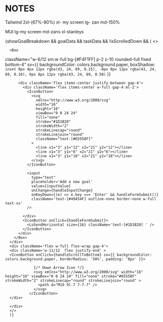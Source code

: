 # NOTES

Tailwind
2xl-(67%-80%)
xl- my screen
lg- zan
md-150%

MUI
lg-my screen
md-zans
xl-stanleys

{showGoalBreakdown && goalData && taskData && !isScrolledDown && (
<>
<div className='flex  w-full  items-center justify-center flex-wrap gap-4'>

      <Box

className="w-6/12 sm:w-full bg-[#F4F1FF] p-2 z-10 rounded-full fixed bottom-4"
sx={{
    backgroundColor: colors.background.paper,
    boxShadow: `
      inset 0px 4px 12px rgba(43, 24, 89, 0.25),
      -8px 0px 12px rgba(43, 24, 89, 0.10),
      0px 8px 12px rgba(43, 24, 89, 0.50)
    `
  }}

>

          <div className='flex items-center justify-between gap-4'>
            <div className='flex items-center w-full gap-4 ml-2'>
              <IconButton>
                <svg
                  xmlns="http://www.w3.org/2000/svg"
                  width="16"
                  height="16"
                  viewBox="0 0 24 24"
                  fill="none"
                  stroke="#1D1B20"
                  strokeWidth="2"
                  strokeLinecap="round"
                  strokeLinejoin="round"
                  className="text-[#65558F]"
                >
                  <line x1="3" y1="12" x2="21" y2="12"></line>
                  <line x1="3" y1="6" x2="21" y2="6"></line>
                  <line x1="3" y1="18" x2="21" y2="18"></line>
                </svg>
              </IconButton>

              <input
                type="text"
                placeholder='Add a new goal'
                value={inputValue}
                onChange={handleInputChange}
                onKeyDown={(e) => e.key === 'Enter' && handleFormSubmit()}
                className='text-[#49454F] outline-none border-none w-full text-xs'
              />

            </div>
            <IconButton onClick={handleFormSubmit}>
              <LuSendHorizontal size={16} className='text-[#1D1B20] ' />
            </IconButton>
          </div>
        </Box>
      </div>
      <div className='flex w-full flex-wrap gap-4'>
      <div className='w-11/12  flex justify-end' >
      <IconButton onClick={handleScrollToBottom} sx={{ backgroundColor: colors.background.paper, borderRadius: '50%', padding: '8px' }}>

                 {/* Down Arrow Icon */}
                 <svg xmlns="http://www.w3.org/2000/svg" width="16" height="16" viewBox="0 0 24 24" fill="none" stroke="#65558F" strokeWidth="2" strokeLinecap="round" strokeLinejoin="round" >
                   <path d="M19 9l-7 7-7-7" />
                 </svg>
               </IconButton>
      </div>

      </div>
      </>
      )}
